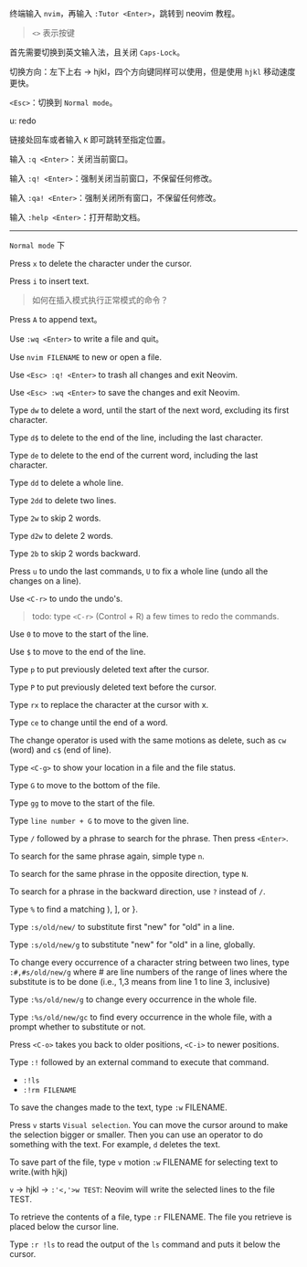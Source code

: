 终端输入 `nvim`，再输入 `:Tutor <Enter>`，跳转到 neovim 教程。 

> `<>` 表示按键

首先需要切换到英文输入法，且关闭 `Caps-Lock`。

切换方向：左下上右 -> hjkl，四个方向键同样可以使用，但是使用 `hjkl` 移动速度更快。

`<Esc>`：切换到 `Normal mode`。

u: redo

链接处回车或者输入 `K` 即可跳转至指定位置。

输入 `:q <Enter>`：关闭当前窗口。

输入 `:q! <Enter>`：强制关闭当前窗口，不保留任何修改。

输入 `:qa! <Enter>`：强制关闭所有窗口，不保留任何修改。

输入 `:help <Enter>`：打开帮助文档。

<hr>

`Normal mode` 下

Press `x` to delete the  character under the cursor.

Press `i` to insert text.

> 如何在插入模式执行正常模式的命令？

Press `A` to append text。

Use `:wq <Enter>` to write a file and quit。

Use `nvim FILENAME` to new or open a file.

Use `<Esc> :q! <Enter>` to trash all changes and exit Neovim.

Use `<Esc> :wq <Enter>` to save the changes and exit Neovim.

Type `dw` to delete a word, until the start of the next word, excluding its first character.

Type `d$` to delete to the end of the line, including the last character.

Type `de` to delete to the end of the current word, including the last character.

Type `dd` to delete a whole line.

Type `2dd` to delete two lines.

Type `2w` to skip 2 words.

Type `d2w` to delete 2 words.

Type `2b` to skip 2 words backward.

Press `u` to undo the last commands, `U` to fix a whole line (undo all the changes on a line).

Use `<C-r>` to undo the undo's.

> todo: type `<C-r>` (Control + R) a few times to redo the commands.

Use `0` to move to the start of the line.

Use `$` to move to the end of the line.

Type `p` to put previously deleted text after the cursor. 

Type `P` to put previously deleted text before the cursor. 

Type `rx` to replace the character at the cursor with x.

Type `ce` to change until the end of a word.

The change operator is used with the same motions as delete, such as `cw` (word) and `c$` (end of line).

Type `<C-g>` to show your location in a file and the file status. 

Type `G` to move to the bottom of the file.

Type `gg` to move to the start of the file.

Type `line number + G` to move to the given line.

Type `/` followed by a phrase to search for the phrase. Then press `<Enter>`.

To search for the same phrase again, simple type `n`. 

To search for the same phrase in the opposite direction, type `N`.

To search for a phrase in the backward direction, use `?` instead of `/`.

Type `%` to find a matching ), ], or }.

Type `:s/old/new/` to substitute first "new" for "old" in a line.

Type `:s/old/new/g` to substitute "new" for "old" in a line, globally.

To change every occurrence of a character string between two lines, type `:#,#s/old/new/g` where # are line numbers of the range of lines where the substitute is to be done (i.e., 1,3 means from line 1 to line 3, inclusive)

Type `:%s/old/new/g` to change every occurrence in the whole file.

Type `:%s/old/new/gc` to find every occurrence in the whole file, with a prompt whether to substitute or not.

Press `<C-o>` takes you back to older positions, `<C-i>` to newer positions.

Type `:!` followed by an external command to execute that command.
- `:!ls`
- `:!rm FILENAME`

To save the changes made to the text, type `:w` FILENAME.

Press `v` starts `Visual selection`. You can move the cursor around to make the selection bigger or smaller. Then you can use an operator to do something with the text. For example, `d` deletes the text.

To save part of the file, type `v` motion `:w` FILENAME for selecting text to write.(with hjkj)

`v` -> hjkl -> `:'<,'>w TEST`: Neovim will write the selected lines to the file TEST.

To retrieve the contents of a file, type `:r` FILENAME. The file you retrieve is placed below the cursor line.

Type `:r !ls` to read the output of the `ls` command and puts it below the cursor.



